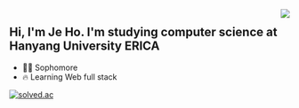 <!--### Hi there 👋-->

<!--
**developer-kzh/developer-kzh** is a ✨ _special_ ✨ repository because its `README.md` (this file) appears on your GitHub profile.

Here are some ideas to get you started:

- 🔭 I’m currently working on ...
- 🌱 I’m currently learning ...
- 👯 I’m looking to collaborate on ...
- 🤔 I’m looking for help with ...
- 💬 Ask me about ...
- 📫 How to reach me: ...
- 😄 Pronouns: ...
- ⚡ Fun fact: ...
-->

<div align="center">
 
 <img align="right" src="https://github-readme-stats.vercel.app/api/top-langs/?username=seondal&theme=dracula&exclude_repo=clone-web-scrapper,clone-zoom&hide=Procfile&layout=compact&langs_count=8"/>
 </div>
 
Hi, I'm Je Ho. I'm studying computer science at Hanyang University ERICA
---
- 👨‍💻 Sophomore
- 🔥 Learning Web full stack
<!--
- 🤔 Looking for open source to contribute
-
-->

<a href="https://solved.ac/soplus123"><img alt="solved.ac" src="http://mazassumnida.wtf/api/mini/generate_badge?boj=soplus123"/></a>
<!--
[![Solved.ac
프로필](http://mazassumnida.wtf/api/v2/generate_badge?boj=soplus123)](https://solved.ac/soplus123)
-->
